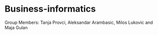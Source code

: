 # Business-informatics

Group Members: Tanja Provci, Aleksandar Arambasic, Milos Lukovic and Maja Gulan
